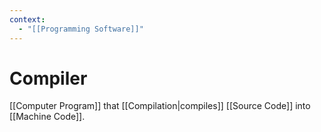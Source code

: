 ```yaml
---
context:
  - "[[Programming Software]]"
---
```


# Compiler

[[Computer Program]] that [[Compilation|compiles]] [[Source Code]] into [[Machine Code]].
